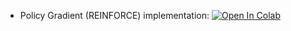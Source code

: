 * Policy Gradient (REINFORCE) implementation: [![Open In Colab](https://colab.research.google.com/assets/colab-badge.svg)](https://colab.research.google.com/github/girafe-ai/ml-course/blob/25f_ml_trainings_4/homeworks/hw04_policy_gradient/01_reinforce.ipynb)